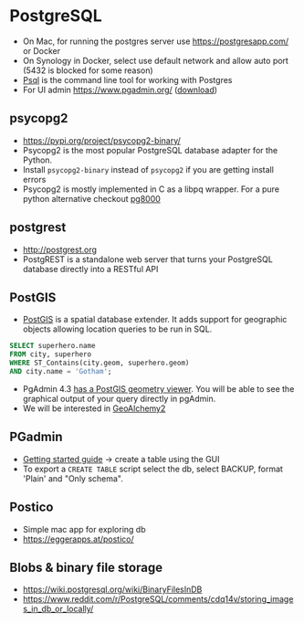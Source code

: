 # PostgreSQL
* On Mac, for running the postgres server use https://postgresapp.com/ or Docker
* On Synology in Docker, select use default network and allow auto port (5432 is blocked for some reason)
* [Psql](http://postgresguide.com/utilities/psql.html) is the command line tool for working with Postgres
* For UI admin https://www.pgadmin.org/ ([download](https://www.pgadmin.org/download/pgadmin-4-macos/))

## psycopg2
* https://pypi.org/project/psycopg2-binary/
* Psycopg2 is the most popular PostgreSQL database adapter for the Python.
* Install `psycopg2-binary` instead of `psycopg2` if you are getting install errors
* Psycopg2 is mostly implemented in C as a libpq wrapper. For a pure python alternative checkout [pg8000](https://github.com/tlocke/pg8000)

## postgrest
* http://postgrest.org
* PostgREST is a standalone web server that turns your PostgreSQL database directly into a RESTful API

## PostGIS
* [PostGIS](http://postgis.net/) is a spatial database extender. It adds support for geographic objects allowing location queries to be run in SQL.

```sql
SELECT superhero.name
FROM city, superhero
WHERE ST_Contains(city.geom, superhero.geom)
AND city.name = 'Gotham';
```

* PgAdmin 4.3 [has a PostGIS geometry viewer](http://www.bostongis.com/blog/index.php?url=archives/272-pgAdmin4-now-offers-PostGIS-geometry-viewer.html#feedback). You will be able to see the graphical output of your query directly in pgAdmin.
* We will be interested in [GeoAlchemy2](https://geoalchemy-2.readthedocs.io/en/latest/)

## PGadmin
* [Getting started guide](https://linuxhint.com/pgadmin4_tutorial_beginners/) -> create a table using the GUI
* To export a `CREATE TABLE` script select the db, select BACKUP, format 'Plain' and "Only schema".

## Postico
* Simple mac app for exploring db
* https://eggerapps.at/postico/

## Blobs & binary file storage
* https://wiki.postgresql.org/wiki/BinaryFilesInDB
* https://www.reddit.com/r/PostgreSQL/comments/cdq14v/storing_images_in_db_or_locally/